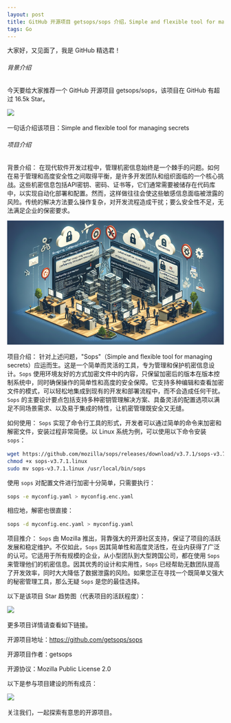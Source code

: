 ```yaml
---
layout: post
title: GitHub 开源项目 getsops/sops 介绍，Simple and flexible tool for managing secrets
tags: Go
---
```


大家好，又见面了，我是 GitHub 精选君！

###### 背景介绍

今天要给大家推荐一个 GitHub 开源项目 getsops/sops，该项目在 GitHub 有超过 16.5k Star。

![](https://stats.deeptrain.net/repo/getsops/sops/?theme=light)

一句话介绍该项目：Simple and flexible tool for managing secrets





###### 项目介绍

背景介绍：
在现代软件开发过程中，管理机密信息始终是一个棘手的问题。如何在易于管理和高度安全性之间取得平衡，是许多开发团队和组织面临的一个核心挑战。这些机密信息包括API密钥、密码、证书等，它们通常需要被储存在代码库中，以实现自动化部署和配置。然而，这样做往往会使这些敏感信息面临被泄露的风险。传统的解决方法要么操作复杂，对开发流程造成干扰；要么安全性不足，无法满足企业的保密要求。



![](https://raw.githubusercontent.com/ZhuPeng/pic/master/mac/compress_tmp-6caf77929f9a3ad93dcafc4416e725c8.png)

项目介绍：
针对上述问题，"Sops"（Simple and flexible tool for managing secrets）应运而生。这是一个简单而灵活的工具，专为管理和保护机密信息设计。`Sops` 使用环境友好的方式加密文件中的内容，只保留加密后的版本在版本控制系统中，同时确保操作的简单性和高度的安全保障。它支持多种编辑和查看加密文件的模式，可以轻松地集成到现有的开发和部署流程中，而不会造成任何干扰。`Sops` 的主要设计要点包括支持多种密钥管理解决方案、具备灵活的配置选项以满足不同场景需求、以及易于集成的特性，让机密管理既安全又无缝。

如何使用：
`Sops` 实现了命令行工具的形式，开发者可以通过简单的命令来加密和解密文件，安装过程非常简便。以 Linux 系统为例，可以使用以下命令安装 `sops`：

```bash
wget https://github.com/mozilla/sops/releases/download/v3.7.1/sops-v3.7.1.linux
chmod +x sops-v3.7.1.linux
sudo mv sops-v3.7.1.linux /usr/local/bin/sops
```

使用 `sops` 对配置文件进行加密十分简单，只需要执行：

```bash
sops -e myconfig.yaml > myconfig.enc.yaml
```

相应地，解密也很直接：

```bash
sops -d myconfig.enc.yaml > myconfig.yaml
```

项目推介：
`Sops` 由 Mozilla 推出，背靠强大的开源社区支持，保证了项目的活跃发展和稳定维护。不仅如此，`Sops` 因其简单性和高度灵活性，在业内获得了广泛的认可。它适用于所有规模的企业，从小型团队到大型跨国公司，都在使用 `Sops` 来管理他们的机密信息。因其优秀的设计和实用性，`Sops` 已经帮助无数团队提高了开发效率，同时大大降低了数据泄露的风险。如果您正在寻找一个既简单又强大的秘密管理工具，那么无疑 `Sops` 是您的最佳选择。

以下是该项目 Star 趋势图（代表项目的活跃程度）：

![](https://api.star-history.com/svg?repos=getsops/sops&type=Timeline)

更多项目详情请查看如下链接。

开源项目地址：https://github.com/getsops/sops 

开源项目作者：getsops

开源协议：Mozilla Public License 2.0

以下是参与项目建设的所有成员：

![](https://contrib.rocks/image?repo=getsops/sops)

关注我们，一起探索有意思的开源项目。

